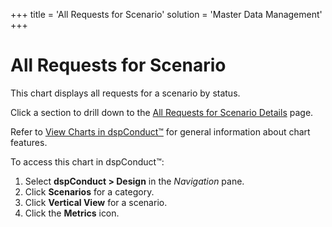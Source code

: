 +++
title = 'All Requests for Scenario'
solution = 'Master Data Management'
+++

# All Requests for Scenario

This chart displays all requests for a scenario by
<span id="Request Status dspConduct" class="popUpLink">status</span>.

Click a section to drill down to the [All Requests for Scenario
Details](All_Requests_for_Scenario_Details) page.

Refer to [View Charts in dspConduct™](../Use_Cases/View_Charts) for
general information about chart features.

To access this chart in dspConduct™:

1.  Select **dspConduct \> Design** in the *Navigation* pane.
2.  Click **Scenarios** for a category.
3.  Click **Vertical View** for a scenario.
4.  Click the **Metrics** icon.
